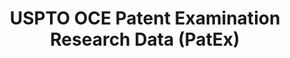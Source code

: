 ---
bigquery: https://console.cloud.google.com/bigquery?p=patents-public-data&d=uspto_oce_pair&page=dataset
citation: 'Graham, S. Marco, A., and Miller, A. (2015). “The USPTO Patent Examination
  Research Dataset: A Window on the Process of Patent Examination.”'
contributors: Graham, S. Marco, A., Miller, A.
cost: None
description: The latest version of PatEx (referred to below as the 2020 release) contains
  detailed information on nearly 11.9 million publicly-viewable provisional and non-provisional
  patent applications to the USPTO and over 4.6 million Patent Cooperation Treaty
  (PCT) applications. It is based on data that OCE downloaded from the Patent Examination
  Data System (PEDS) in April, 2021. The PEDS data are sourced from Public PAIR. The
  first time that OCE used PEDS as the basis of PatEx was for the 2019 release. We
  took the PEDS data and organized it into the familiar PatEx data files, which are
  based on the organization of the Public PAIR portal. The data files include information
  on each application’s characteristics, prosecution history, continuation history,
  claims of foreign priority, patent term adjustment history, publication history,
  and correspondence address information.
documentation: 'For the 2019 and later releases, new technical documentation is available
  https://www.uspto.gov/sites/default/files/documents/PatEx-2019-Technical-Doc.pdf


  A document describing the 2014-2017 data sets is available and can be cited as:
  Graham, Stuart J.H. and Marco, Alan C. and Miller, Richard, The USPTO Patent Examination
  Research Dataset: A Window on the Process of Patent Examination (November 30, 2015).
  Available at SSRN: https://ssrn.com/abstract=2702637.'
last_edit: Mon, 04 Apr 2022 19:06:22 GMT
location: https://www.uspto.gov/ip-policy/economic-research/research-datasets/patent-examination-research-dataset-public-pair
maintained_by: EconomicsData@uspto.gov
related_publications: https://ssrn.com/abstract=29956744, https://ssrn.com/abstract=2702637
schema_fields: '[''correspondence_street_line_2'', ''correspondence_name_line_2'',
  ''wipo_pub_number'', ''appl_status_code'', ''examiner_name_first'', ''parent_country_code'',
  ''uspc_subclass'', ''correspondence_name_line_1'', ''application_type'', ''status_code'',
  ''patent_issue_date'', ''patent_number'', ''correspondence_country_code'', ''inventor_country_name'',
  ''continuation_type'', ''examiner_name_last'', ''inventor_name_first'', ''examiner_art_unit'',
  ''status_description'', ''inventor_rank'', ''application_number'', ''examiner_id'',
  ''earliest_pgpub_number'', ''child_application_number'', ''inventor_name_middle'',
  ''foreign_parent_id'', ''inventor_region_code'', ''disposal_type'', ''child_filing_date'',
  ''customer_number'', ''correspondence_country_name'', ''parent_filing_date'', ''file_location'',
  ''event_description'', ''application_number_pair'', ''parent_country'', ''correspondence_region_code'',
  ''confirm_number'', ''correspondence_street_line_1'', ''wipo_pub_date'', ''invention_title'',
  ''correspondence_city'', ''file_location_date'', ''uspc_class'', ''abandon_date'',
  ''atty_docket_number'', ''correspondence_region_name'', ''examiner_name_middle'',
  ''foreign_parent_date'', ''sequence_number'', ''aia_first_to_file'', ''inventor_country_code'',
  ''appl_status_date'', ''inventor_address_type'', ''parent_application_number'',
  ''small_entity_indicator'', ''invention_subject_matter'', ''correspondence_postal_code'',
  ''recorded_date'', ''earliest_pgpub_date'', ''event_code'', ''filing_date'', ''inventor_name_last'']'
shortname: patex
tags:
- patents
- legal
- history
terms_of_use: 'USPTO’s online databases are not designed or intended to be a source
  for bulk downloads of USPTO data when accessed through the website’s interfaces.
  Individuals, companies, IP addresses, or blocks of IP addresses who, in effect,
  deny or decrease service by generating unusually high numbers of database accesses
  (searches, pages, or hits), whether generated manually or in an automated fashion,
  may be denied access to USPTO servers without notice.


  Bulk data products may be separately obtained from the USPTO, either for free or
  at the cost of dissemination. For details, see information on Electronic Bulk Data
  Products: https://www.uspto.gov/learning-and-resources/electronic-bulk-data-products'
title: USPTO OCE Patent Examination Research Data (PatEx)
uuid: 4342caa7-23af-420c-b2f6-6088f133df6a
---